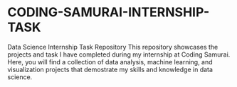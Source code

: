 # CODING-SAMURAI-INTERNSHIP-TASK
Data Science Internship Task Repository 
This repository showcases the projects and task I have completed during my internship at Coding Samurai. Here, you will find a collection of data analysis, machine learning, and visualization projects that demostrate my skills and knowledge in data science.
